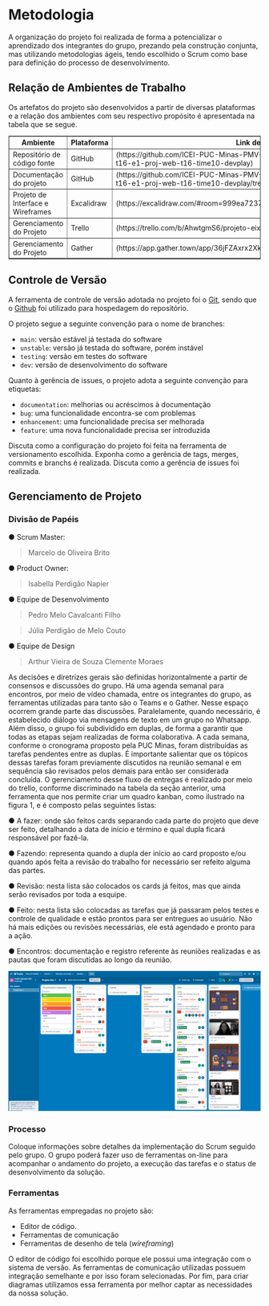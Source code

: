 
# Metodologia

A organização do projeto foi realizada de forma a potencializar o aprendizado dos integrantes do grupo, prezando pela construção conjunta, mas utilizando metodologias ágeis, tendo escolhido o Scrum como base para definição do processo de desenvolvimento. 

## Relação de Ambientes de Trabalho

Os artefatos do projeto são desenvolvidos a partir de diversas plataformas e a relação dos ambientes com seu respectivo propósito é apresentada na tabela que se segue. 

<table border="1">
    <tr>
        <th>Ambiente</th>
        <th>Plataforma</th>
        <th>Link de Acesso</th>
    </tr>
    <tr>
        <td>Repositório de código fonte</td>
        <td>GitHub</td>
        <td>(https://github.com/ICEI-PUC-Minas-PMV-ADS/pmv-ads-2023-1-e1-proj-web-t16-e1-proj-web-t16-time10-devplay)</td>
    </tr>
    <tr>
        <td>Documentação do projeto</td>
        <td>GitHub</td>
        <td>(https://github.com/ICEI-PUC-Minas-PMV-ADS/pmv-ads-2023-1-e1-proj-web-t16-e1-proj-web-t16-time10-devplay/tree/main/docs)</td>
     </tr>
     <tr>
        <td>Projeto de Interface e Wireframes</td>
        <td>Excalidraw</td>
        <td>(https://excalidraw.com/#room=999ea723797f4c2e310f,P5Y39hDxOrz3wZbYHiH1xA)</td>
    </tr>
    <tr>
        <td>Gerenciamento do Projeto</td>
        <td>Trello</td>
        <td>(https://trello.com/b/AhwtgmS6/projeto-eixo-1) </td>
    </tr>
    <tr>
        <td>Gerenciamento do Projeto</td>
        <td>Gather</td>
        <td>(https://app.gather.town/app/36jFZAxrx2XkQhsF/midia%20house) </td>
    </tr>
</table>

## Controle de Versão

A ferramenta de controle de versão adotada no projeto foi o
[Git](https://git-scm.com/), sendo que o [Github](https://github.com)
foi utilizado para hospedagem do repositório.

O projeto segue a seguinte convenção para o nome de branches:

- `main`: versão estável já testada do software
- `unstable`: versão já testada do software, porém instável
- `testing`: versão em testes do software
- `dev`: versão de desenvolvimento do software

Quanto à gerência de issues, o projeto adota a seguinte convenção para
etiquetas:

- `documentation`: melhorias ou acréscimos à documentação
- `bug`: uma funcionalidade encontra-se com problemas
- `enhancement`: uma funcionalidade precisa ser melhorada
- `feature`: uma nova funcionalidade precisa ser introduzida

Discuta como a configuração do projeto foi feita na ferramenta de versionamento escolhida. Exponha como a gerência de tags, merges, commits e branchs é realizada. Discuta como a gerência de issues foi realizada.

## Gerenciamento de Projeto

### Divisão de Papéis

● Scrum Master: 
> Marcelo de Oliveira Brito

● Product Owner: 
> Isabella Perdigão Napier

● Equipe de Desenvolvimento 
> Pedro Melo Cavalcanti Filho

> Júlia Perdigão de Melo Couto

● Equipe de Design 
> Arthur Vieira de Souza Clemente Moraes


As decisões e diretrizes gerais são definidas horizontalmente a partir de consensos e discussões do grupo. Há uma agenda semanal para encontros, por meio de vídeo chamada, entre os integrantes do grupo, as ferramentas utilizadas para tanto são o Teams e o Gather. Nesse espaço ocorrem grande parte das discussões. Paralelamente, quando necessário, é estabelecido diálogo via mensagens de texto em um grupo no Whatsapp.  
Além disso, o grupo foi subdividido em duplas, de forma a garantir que todas as etapas sejam realizadas de forma colaborativa. A cada semana, conforme o cronograma proposto pela PUC Minas, foram distribuídas as tarefas pendentes entre as duplas. É importante salientar que os tópicos dessas tarefas foram previamente discutidos na reunião semanal e em sequência são revisados pelos demais para então ser considerada concluída. O gerenciamento desse fluxo de entregas é realizado por meio do trello, conforme discriminado na tabela da seção anterior, uma ferramenta que nos permite criar um quadro kanban, como ilustrado na figura 1, e é composto pelas seguintes listas:  

● A fazer: onde são feitos cards separando cada parte do projeto que deve ser feito, detalhando a data de início e término e qual dupla ficará responsável por fazê-la. 

● Fazendo: representa quando a dupla der início ao card proposto e/ou quando após feita a revisão do trabalho for necessário ser refeito alguma das partes.   

● Revisão: nesta lista são colocados os cards já feitos, mas que ainda serão revisados por toda a esquipe. 

● Feito: nesta lista são colocadas as tarefas que já passaram pelos testes e controle de qualidade e estão prontos para ser entregues ao usuário. Não há mais edições ou revisões necessárias, ele está agendado e pronto para a ação. 

● Encontros: documentação e registro referente às reuniões realizadas e as pautas que foram discutidas ao longo da reunião.

![gerenciamento_do_projeto](https://github.com/ICEI-PUC-Minas-PMV-ADS/pmv-ads-2023-1-e1-proj-web-t16-e1-proj-web-t16-time10-devplay/blob/main/docs/img/trellodevplay.png)

### Processo

Coloque  informações sobre detalhes da implementação do Scrum seguido pelo grupo. O grupo poderá fazer uso de ferramentas on-line para acompanhar o andamento do projeto, a execução das tarefas e o status de desenvolvimento da solução.

### Ferramentas

As ferramentas empregadas no projeto são:

- Editor de código.
- Ferramentas de comunicação
- Ferramentas de desenho de tela (_wireframing_)

O editor de código foi escolhido porque ele possui uma integração com o
sistema de versão. As ferramentas de comunicação utilizadas possuem
integração semelhante e por isso foram selecionadas. Por fim, para criar
diagramas utilizamos essa ferramenta por melhor captar as
necessidades da nossa solução.